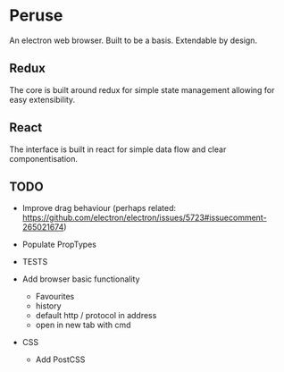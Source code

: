 # Peruse

An electron web browser. Built to be a basis. Extendable by design.

## Redux

The core is built around redux for simple state management allowing for easy
extensibility.

## React

The interface is built in react for simple data flow and clear componentisation.

## TODO

- Improve drag behaviour (perhaps related: https://github.com/electron/electron/issues/5723#issuecomment-265021674)
- Populate PropTypes
- TESTS
- Add browser basic functionality
    - Favourites
    - history
    - default http / protocol in address
    - open in new tab with cmd

- CSS
    - Add PostCSS
